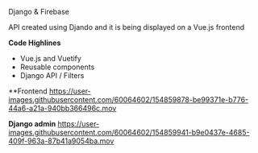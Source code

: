 Django & Firebase

API created using Djando and it is being displayed on a Vue.js frontend 

**Code Highlines**

- Vue.js and Vuetify 
- Reusable components 
- Django API / Filters

**Frontend
https://user-images.githubusercontent.com/60064602/154859878-be99371e-b776-44a6-a21a-940bb366496c.mov


**Django admin** 
https://user-images.githubusercontent.com/60064602/154859941-b9e0437e-4685-409f-963a-87b41a9054ba.mov
 
